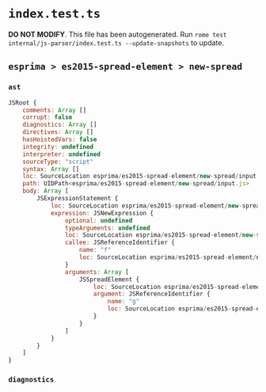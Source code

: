 # `index.test.ts`

**DO NOT MODIFY**. This file has been autogenerated. Run `rome test internal/js-parser/index.test.ts --update-snapshots` to update.

## `esprima > es2015-spread-element > new-spread`

### `ast`

```javascript
JSRoot {
	comments: Array []
	corrupt: false
	diagnostics: Array []
	directives: Array []
	hasHoistedVars: false
	integrity: undefined
	interpreter: undefined
	sourceType: "script"
	syntax: Array []
	loc: SourceLocation esprima/es2015-spread-element/new-spread/input.js 1:0-2:0
	path: UIDPath<esprima/es2015-spread-element/new-spread/input.js>
	body: Array [
		JSExpressionStatement {
			loc: SourceLocation esprima/es2015-spread-element/new-spread/input.js 1:0-1:12
			expression: JSNewExpression {
				optional: undefined
				typeArguments: undefined
				loc: SourceLocation esprima/es2015-spread-element/new-spread/input.js 1:0-1:11
				callee: JSReferenceIdentifier {
					name: "f"
					loc: SourceLocation esprima/es2015-spread-element/new-spread/input.js 1:4-1:5 (f)
				}
				arguments: Array [
					JSSpreadElement {
						loc: SourceLocation esprima/es2015-spread-element/new-spread/input.js 1:6-1:10
						argument: JSReferenceIdentifier {
							name: "g"
							loc: SourceLocation esprima/es2015-spread-element/new-spread/input.js 1:9-1:10 (g)
						}
					}
				]
			}
		}
	]
}
```

### `diagnostics`

```

```
